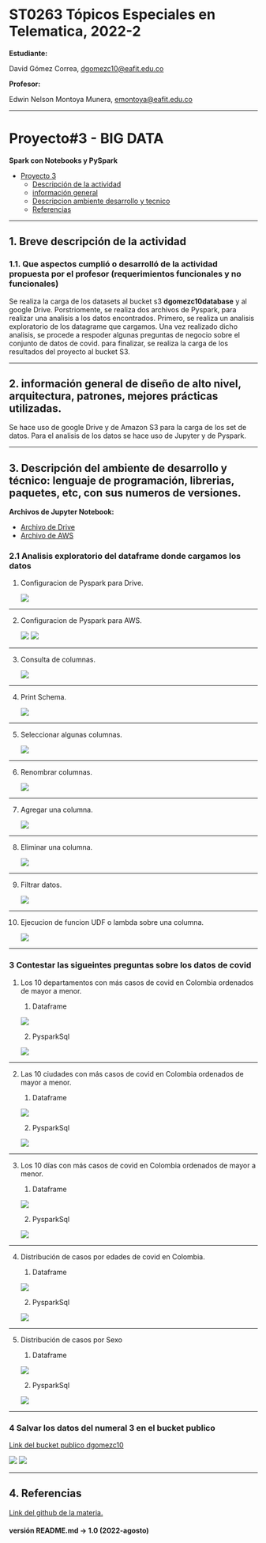 # ST0263 Tópicos Especiales en Telematica, 2022-2

__Estudiante:__

 David Gómez Correa, dgomezc10@eafit.edu.co  

__Profesor:__

 Edwin Nelson Montoya Munera, emontoya@eafit.edu.co

---

# Proyecto#3 - BIG DATA 
__Spark con Notebooks y PySpark__

- [Proyecto 3](#proyecto3---big-data)
  - [Descripción de la actividad](#1-breve-descripción-de-la-actividad)
  - [información general](#2-información-general-de-diseño-de-alto-nivel-arquitectura-patrones-mejores-prácticas-utilizadas)
  - [Descripcion ambiente desarrollo y tecnico](#3-descripción-del-ambiente-de-desarrollo-y-técnico-lenguaje-de-programación-librerias-paquetes-etc-con-sus-numeros-de-versiones)
  - [Referencias](#4-referencias)

--- 

## 1. **Breve descripción de la actividad**

### 1.1. __Que aspectos cumplió o desarrolló de la actividad propuesta por el profesor (requerimientos funcionales y no funcionales)__
Se realiza la carga de los datasets al bucket s3 __dgomezc10database__ y al google Drive. Porstriomente, se realiza dos archivos de Pyspark, para realizar una analisis a los datos encontrados. Primero, se realiza un analisis exploratorio de los datagrame que cargamos. Una vez realizado dicho analisis, se procede a respoder algunas preguntas de negocio sobre el conjunto de datos de covid. para finalizar, se realiza la carga de los resultados del proyecto al bucket S3.

---

## 2. **información general de diseño de alto nivel, arquitectura, patrones, mejores prácticas utilizadas.**

Se hace uso de google Drive y de Amazon S3 para la carga de los set de datos. Para el analisis de los datos se hace uso de Jupyter y de Pyspark.

---

## **3. Descripción del ambiente de desarrollo y técnico: lenguaje de programación, librerias, paquetes, etc, con sus numeros de versiones.**

__Archivos de Jupyter Notebook:__
- [Archivo de Drive](jupyter/Drive_David_Gomez_C.ipynb)
- [Archivo de AWS](jupyter/Aws_David_Gomez_Correa.ipynb)

### __2.1 Analisis exploratorio del dataframe donde cargamos los datos__

1. Configuracion de Pyspark para Drive.

    ![](img/google/1.png)

---

2. Configuracion de Pyspark para AWS.

    ![](img/aws/1.png)
    ![](img/aws/2.png)

---

3. Consulta de columnas.

    ![](img/google/2.png)

---

4. Print Schema.

    ![](img/google/3.png)

---

5. Seleccionar algunas columnas.

    ![](img/google/4.png)

---

6. Renombrar columnas.  

    ![](img/google/5.png)

---

7. Agregar una columna.

    ![](img/google/6.png)

---

8. Eliminar una columna.

    ![](img/google/7.png)

---

9. Filtrar datos.

    ![](img/google/8.png)

---

10. Ejecucion de funcion UDF o lambda sobre una columna.

    ![](img/google/9.png)

---

### __3 Contestar las sigueintes preguntas sobre los datos de covid__

1. Los 10 departamentos con más casos de covid en Colombia ordenados de mayor a menor.
    1. Dataframe

    ![](img/google/10_3.png)

    2. PysparkSql

    ![](img/google/19_6.png)

---    

2. Las 10 ciudades con más casos de covid en Colombia ordenados de mayor a menor.
    1. Dataframe

    ![](img/google/11_3.png)

    2. PysparkSql

    ![](img/google/20_6.png)

---

3. Los 10 días con más casos de covid en Colombia ordenados de mayor a menor.
    1. Dataframe

    ![](img/google/12_3.png)

    2. PysparkSql

    ![](img/google/21_6.png)

---

4. Distribución de casos por edades de covid en Colombia.
    1. Dataframe

    ![](img/google/13_3.png)

    2. PysparkSql

    ![](img/google/22_&.png)

---

5. Distribución de casos por Sexo 
    1. Dataframe

    ![](img/google/14_3.png)

    2. PysparkSql
    
    ![](img/google/22_8.png)

---

### __4 Salvar los datos del numeral 3 en el bucket publico__

[Link del bucket publico dgomezc10](https://dgomezc10database.s3.amazonaws.com/df_csv/)

![](img/google/17_5.png) 
![](img/google/18_5.png) 

---

## 4. Referencias
[Link del github de la materia.](https://github.com/st0263eafit/st0263-2022-2/tree/main/bigdata)

#### versión README.md -> 1.0 (2022-agosto)

